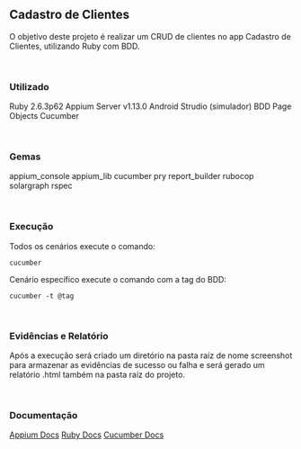 ## Cadastro de Clientes
O objetivo deste projeto é realizar um CRUD de clientes no app Cadastro de Clientes, utilizando Ruby com BDD.
<p> <br />

### **Utilizado**
Ruby 2.6.3p62
Appium Server v1.13.0
Android Strudio (simulador)
BDD
Page Objects
Cucumber
<p> <br />

### **Gemas**
appium_console
appium_lib
cucumber
pry
report_builder
rubocop
solargraph
rspec
<p> <br />

### **Execução**
Todos os cenários execute o comando:

```
cucumber
```

Cenário específico execute o comando com a tag do BDD:

```
cucumber -t @tag
```
<p> <br />

### **Evidências e Relatório**
Após a execução será criado um diretório na pasta raíz de nome screenshot para armazenar as evidências de sucesso ou falha e será gerado um relatório .html também na pasta raíz do projeto.
<p> <br />

### **Documentação**
[Appium Docs](http://appium.io/docs/en/about-appium/api/#appium-api-documentation)
[Ruby Docs](https://ruby-doc.org/)
[Cucumber Docs](https://cucumber.io/docs/cucumber/)
